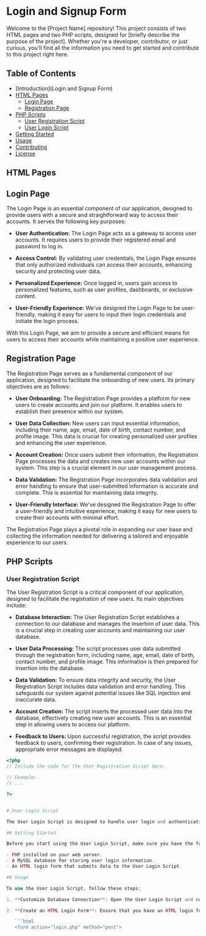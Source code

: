 # Login and Signup Form

Welcome to the [Project Name] repository! This project consists of two HTML pages and two PHP scripts, designed for [briefly describe the purpose of the project]. Whether you're a developer, contributor, or just curious, you'll find all the information you need to get started and contribute to this project right here.

## Table of Contents

- [Introduction](Login and Signup Form)
- [HTML Pages](#html-pages)
  - [Login Page](#login-page)
  - [Registration Page](#registration-page)
- [PHP Scripts](#php-scripts)
  - [User Registration Script](#user-registration-script)
  - [User Login Script](#user-login-script)
- [Getting Started](#getting-started)
- [Usage](#usage)
- [Contributing](#contributing)
- [License](#license)

## HTML Pages


## Login Page

The Login Page is an essential component of our application, designed to provide users with a secure and straightforward way to access their accounts. It serves the following key purposes:

- **User Authentication:** The Login Page acts as a gateway to access user accounts. It requires users to provide their registered email and password to log in.

- **Access Control:** By validating user credentials, the Login Page ensures that only authorized individuals can access their accounts, enhancing security and protecting user data.

- **Personalized Experience:** Once logged in, users gain access to personalized features, such as user profiles, dashboards, or exclusive content.

- **User-Friendly Experience:** We've designed the Login Page to be user-friendly, making it easy for users to input their login credentials and initiate the login process.

With this Login Page, we aim to provide a secure and efficient means for users to access their accounts while maintaining a positive user experience.





## Registration Page

The Registration Page serves as a fundamental component of our application, designed to facilitate the onboarding of new users. Its primary objectives are as follows:

- **User Onboarding:** The Registration Page provides a platform for new users to create accounts and join our platform. It enables users to establish their presence within our system.

- **User Data Collection:** New users can input essential information, including their name, age, email, date of birth, contact number, and profile image. This data is crucial for creating personalized user profiles and enhancing the user experience.

- **Account Creation:** Once users submit their information, the Registration Page processes the data and creates new user accounts within our system. This step is a crucial element in our user management process.

- **Data Validation:** The Registration Page incorporates data validation and error handling to ensure that user-submitted information is accurate and complete. This is essential for maintaining data integrity.

- **User-Friendly Interface:** We've designed the Registration Page to offer a user-friendly and intuitive experience, making it easy for new users to create their accounts with minimal effort.

The Registration Page plays a pivotal role in expanding our user base and collecting the information needed for delivering a tailored and enjoyable experience to our users.




## PHP Scripts

### User Registration Script

The User Registration Script is a critical component of our application, designed to facilitate the registration of new users. Its main objectives include:

- **Database Interaction:** The User Registration Script establishes a connection to our database and manages the insertion of user data. This is a crucial step in creating user accounts and maintaining our user database.

- **User Data Processing:** The script processes user data submitted through the registration form, including name, age, email, date of birth, contact number, and profile image. This information is then prepared for insertion into the database.

- **Data Validation:** To ensure data integrity and security, the User Registration Script includes data validation and error handling. This safeguards our system against potential issues like SQL injection and inaccurate data.

- **Account Creation:** The script inserts the processed user data into the database, effectively creating new user accounts. This is an essential step in allowing users to access our platform.

- **Feedback to Users:** Upon successful registration, the script provides feedback to users, confirming their registration. In case of any issues, appropriate error messages are displayed.

```php
<?php
// Include the code for the User Registration Script here.

// Example:
// ...

?>


# User Login Script

The User Login Script is designed to handle user login and authentication. It validates user login credentials against a database and provides login feedback.

## Getting Started

Before you start using the User Login Script, make sure you have the following prerequisites:

- PHP installed on your web server.
- A MySQL database for storing user login information.
- An HTML login form that submits data to the User Login Script.

## Usage

To use the User Login Script, follow these steps:

1. **Customize Database Connection**: Open the User Login Script and customize the database connection parameters (`$host`, `$user`, `$pass`, `$dbname`) to match your specific database configuration.

2. **Create an HTML Login Form**: Ensure that you have an HTML login form within your project. This form should collect user input for email and password. Set the `action` attribute of the form tag to point to the User Login Script. For example:

   ```html
   <form action="login.php" method="post">

